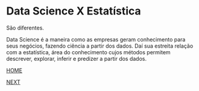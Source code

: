 # Data Science X Estatística

São diferentes.

Data Science é a maneira como as empresas geram conhecimento para seus negócios, fazendo ciência a partir dos dados. Daí sua estreita relação com a estatística, área do conhecimento cujos métodos permitem descrever, explorar, inferir e predizer a partir dos dados.

[HOME](/README.md)

[NEXT](/3.%20Ci%C3%AAncia%20de%20Dados%20e%20Estat%C3%ADstica/02.%20Definindo%20a%20Estat%C3%ADstica.md)
